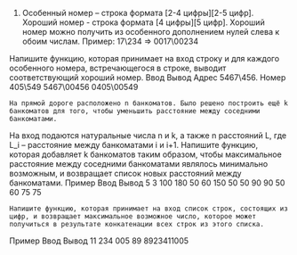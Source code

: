 1.	Особенный номер – строка формата [2-4 цифры]\[2-5 цифр]. Хороший номер - строка формата [4 цифры]\[5 цифр]. Хороший номер можно получить из особенного дополнением нулей слева к обоим числам.
Пример:
17\234 => 0017\00234 

Напишите функцию, которая принимает на вход строку и для каждого особенного номера, встречающегося в строке, выводит соответствующий хороший номер.
Ввод	Вывод
Адрес 5467\456. Номер 405\549
	5467\00456
0405\00549

	На прямой дороге расположено n банкоматов. Было решено построить ещё k банкоматов для того, чтобы уменьшить расстояние между соседними банкоматами. 
На вход подаются натуральные числа n и k, а также n расстояний L, где L_i  – расстояние между банкоматами i и  i+1. Напишите функцию, которая добавляет k банкоматов таким образом, чтобы максимальное расстояние между соседними банкоматами являлось минимально возможным, и возвращает список новых расстояний между банкоматами.
Пример
Ввод	Вывод
5 3
100
180
50
60
150	50
50
90
90
50
60
75
75

	Напишите функцию, которая принимает на вход список строк, состоящих из цифр, и возвращает максимальное возможное число, которое может получиться в результате конкатенации всех строк из этого списка.
Пример
Ввод	Вывод
11
234
005
89	8923411005
